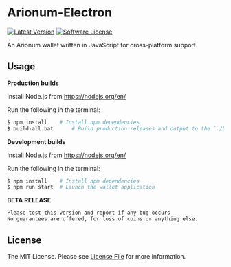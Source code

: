 # Arionum-Electron

[![Latest Version][ico-version]][link-releases]
[![Software License][ico-license]](LICENSE)

An Arionum wallet written in JavaScript for cross-platform support.

## Usage

**Production builds**

Install Node.js from https://nodejs.org/en/

Run the following in the terminal:

```bash
$ npm install    # Install npm dependencies
$ build-all.bat      # Build production releases and output to the `./bin` directory
```

**Development builds**

Install Node.js from https://nodejs.org/en/

Run the following in the terminal:

```bash
$ npm install    # Install npm dependencies
$ npm run start  # Launch the wallet application
```

**BETA RELEASE**
```
Please test this version and report if any bug occurs 
No guarantees are offered, for loss of coins or anything else.
```

## License

The MIT License. Please see [License File](LICENSE) for more information.

[ico-license]: https://img.shields.io/github/license/CuteCubed/Arionum-Electron.svg?style=for-the-badge
[ico-version]: https://img.shields.io/github/release-pre/cutecubed/Arionum-Electron.svg?style=for-the-badge

[link-npm]: https://npmjs.com
[link-releases]: https://github.com/cutecubed/arionum-electrum/releases/latest

